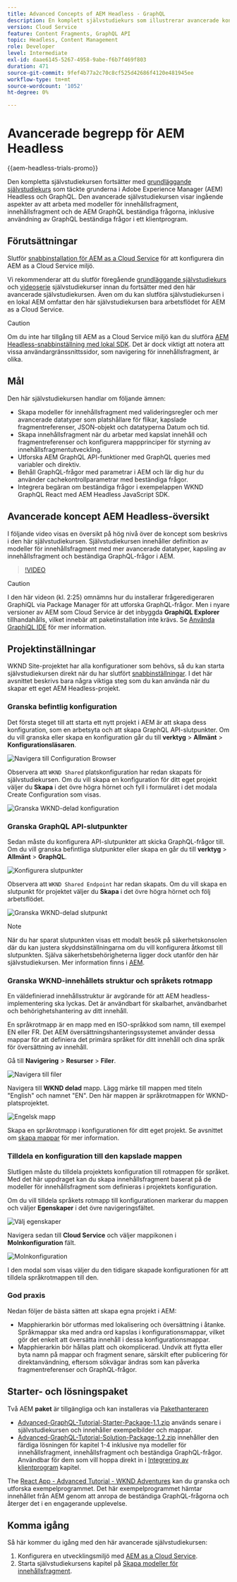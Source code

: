 ```yaml
---
title: Advanced Concepts of AEM Headless - GraphQL
description: En komplett självstudiekurs som illustrerar avancerade koncept för API:er i Adobe Experience Manager (AEM) GraphQL.
version: Cloud Service
feature: Content Fragments, GraphQL API
topic: Headless, Content Management
role: Developer
level: Intermediate
exl-id: daae6145-5267-4958-9abe-f6b7f469f803
duration: 471
source-git-commit: 9fef4b77a2c70c8cf525d42686f4120e481945ee
workflow-type: tm+mt
source-wordcount: '1052'
ht-degree: 0%

---
```


# Avancerade begrepp för AEM Headless

{{aem-headless-trials-promo}}

Den kompletta självstudiekursen fortsätter med [grundläggande självstudiekurs](../multi-step/overview.md) som täckte grunderna i Adobe Experience Manager (AEM) Headless och GraphQL. Den avancerade självstudiekursen visar ingående aspekter av att arbeta med modeller för innehållsfragment, innehållsfragment och de AEM GraphQL beständiga frågorna, inklusive användning av GraphQL beständiga frågor i ett klientprogram.

## Förutsättningar

Slutför [snabbinstallation för AEM as a Cloud Service](../quick-setup/cloud-service.md) för att konfigurera din AEM as a Cloud Service miljö.

Vi rekommenderar att du slutför föregående [grundläggande självstudiekurs](../multi-step/overview.md) och [videoserie](../video-series/modeling-basics.md) självstudiekurser innan du fortsätter med den här avancerade självstudiekursen. Även om du kan slutföra självstudiekursen i en lokal AEM omfattar den här självstudiekursen bara arbetsflödet för AEM as a Cloud Service.

>[!CAUTION]
>
>Om du inte har tillgång till AEM as a Cloud Service miljö kan du slutföra [AEM Headless-snabbinställning med lokal SDK](https://experienceleague.adobe.com/docs/experience-manager-learn/getting-started-with-aem-headless/graphql/quick-setup/local-sdk.html). Det är dock viktigt att notera att vissa användargränssnittssidor, som navigering för innehållsfragment, är olika.



## Mål

Den här självstudiekursen handlar om följande ämnen:

* Skapa modeller för innehållsfragment med valideringsregler och mer avancerade datatyper som platshållare för flikar, kapslade fragmentreferenser, JSON-objekt och datatyperna Datum och tid.
* Skapa innehållsfragment när du arbetar med kapslat innehåll och fragmentreferenser och konfigurera mappprinciper för styrning av innehållsfragmentutveckling.
* Utforska AEM GraphQL API-funktioner med GraphQL queries med variabler och direktiv.
* Behåll GraphQL-frågor med parametrar i AEM och lär dig hur du använder cachekontrollparametrar med beständiga frågor.
* Integrera begäran om beständiga frågor i exempelappen WKND GraphQL React med AEM Headless JavaScript SDK.

## Avancerade koncept AEM Headless-översikt

I följande video visas en översikt på hög nivå över de koncept som beskrivs i den här självstudiekursen. Självstudiekursen innehåller definition av modeller för innehållsfragment med mer avancerade datatyper, kapsling av innehållsfragment och beständiga GraphQL-frågor i AEM.

>[!VIDEO](https://video.tv.adobe.com/v/340035?quality=12&learn=on)

>[!CAUTION]
>
>I den här videon (kl. 2:25) omnämns hur du installerar frågeredigeraren GraphiQL via Package Manager för att utforska GraphQL-frågor. Men i nyare versioner av AEM som Cloud Service är det inbyggda **GraphiQL Explorer** tillhandahålls, vilket innebär att paketinstallation inte krävs. Se [Använda GraphiQL IDE](https://experienceleague.adobe.com/docs/experience-manager-cloud-service/content/headless/graphql-api/graphiql-ide.html) för mer information.


## Projektinställningar

WKND Site-projektet har alla konfigurationer som behövs, så du kan starta självstudiekursen direkt när du har slutfört [snabbinställningar](../quick-setup/cloud-service.md). I det här avsnittet beskrivs bara några viktiga steg som du kan använda när du skapar ett eget AEM Headless-projekt.


### Granska befintlig konfiguration

Det första steget till att starta ett nytt projekt i AEM är att skapa dess konfiguration, som en arbetsyta och att skapa GraphQL API-slutpunkter. Om du vill granska eller skapa en konfiguration går du till **verktyg** > **Allmänt** > **Konfigurationsläsaren**.

![Navigera till Configuration Browser](assets/overview/create-configuration.png)

Observera att `WKND Shared` platskonfiguration har redan skapats för självstudiekursen. Om du vill skapa en konfiguration för ditt eget projekt väljer du **Skapa** i det övre högra hörnet och fyll i formuläret i det modala Create Configuration som visas.

![Granska WKND-delad konfiguration](assets/overview/review-wknd-shared-configuration.png)

### Granska GraphQL API-slutpunkter

Sedan måste du konfigurera API-slutpunkter att skicka GraphQL-frågor till. Om du vill granska befintliga slutpunkter eller skapa en går du till **verktyg** > **Allmänt** > **GraphQL**.

![Konfigurera slutpunkter](assets/overview/endpoints.png)

Observera att `WKND Shared Endpoint` har redan skapats. Om du vill skapa en slutpunkt för projektet väljer du **Skapa** i det övre högra hörnet och följ arbetsflödet.

![Granska WKND-delad slutpunkt](assets/overview/review-wknd-shared-endpoint.png)

>[!NOTE]
>
> När du har sparat slutpunkten visas ett modalt besök på säkerhetskonsolen där du kan justera skyddsinställningarna om du vill konfigurera åtkomst till slutpunkten. Själva säkerhetsbehörigheterna ligger dock utanför den här självstudiekursen. Mer information finns i [AEM](https://experienceleague.adobe.com/docs/experience-manager-65/administering/security/security.html).

### Granska WKND-innehållets struktur och språkets rotmapp

En väldefinierad innehållsstruktur är avgörande för att AEM headless-implementering ska lyckas. Det är användbart för skalbarhet, användbarhet och behörighetshantering av ditt innehåll.

En språkrotmapp är en mapp med en ISO-språkkod som namn, till exempel EN eller FR. Det AEM översättningshanteringssystemet använder dessa mappar för att definiera det primära språket för ditt innehåll och dina språk för översättning av innehåll.

Gå till **Navigering** > **Resurser** > **Filer**.

![Navigera till filer](assets/overview/files.png)

Navigera till **WKND delad** mapp. Lägg märke till mappen med titeln &quot;English&quot; och namnet &quot;EN&quot;. Den här mappen är språkrotmappen för WKND-platsprojektet.

![Engelsk mapp](assets/overview/english.png)

Skapa en språkrotmapp i konfigurationen för ditt eget projekt. Se avsnittet om [skapa mappar](/help/headless-tutorial/graphql/advanced-graphql/author-content-fragments.md#create-folders) för mer information.

### Tilldela en konfiguration till den kapslade mappen

Slutligen måste du tilldela projektets konfiguration till rotmappen för språket. Med det här uppdraget kan du skapa innehållsfragment baserat på de modeller för innehållsfragment som definieras i projektets konfiguration.

Om du vill tilldela språkets rotmapp till konfigurationen markerar du mappen och väljer **Egenskaper** i det övre navigeringsfältet.

![Välj egenskaper](assets/overview/properties.png)

Navigera sedan till **Cloud Service** och väljer mappikonen i **Molnkonfiguration** fält.

![Molnkonfiguration](assets/overview/cloud-conf.png)

I den modal som visas väljer du den tidigare skapade konfigurationen för att tilldela språkrotmappen till den.

### God praxis

Nedan följer de bästa sätten att skapa egna projekt i AEM:

* Mapphierarkin bör utformas med lokalisering och översättning i åtanke. Språkmappar ska med andra ord kapslas i konfigurationsmappar, vilket gör det enkelt att översätta innehåll i dessa konfigurationsmappar.
* Mapphierarkin bör hållas platt och okomplicerad. Undvik att flytta eller byta namn på mappar och fragment senare, särskilt efter publicering för direktanvändning, eftersom sökvägar ändras som kan påverka fragmentreferenser och GraphQL-frågor.

## Starter- och lösningspaket

Två AEM **paket** är tillgängliga och kan installeras via [Pakethanteraren](/help/headless-tutorial/graphql/advanced-graphql/author-content-fragments.md#sample-content)

* [Advanced-GraphQL-Tutorial-Starter-Package-1.1.zip](/help/headless-tutorial/graphql/advanced-graphql/assets/tutorial-files/Advanced-GraphQL-Tutorial-Starter-Package-1.1.zip) används senare i självstudiekursen och innehåller exempelbilder och mappar.
* [Advanced-GraphQL-Tutorial-Solution-Package-1.2.zip](/help/headless-tutorial/graphql/advanced-graphql/assets/tutorial-files/Advanced-GraphQL-Tutorial-Solution-Package-1.2.zip) innehåller den färdiga lösningen för kapitel 1-4 inklusive nya modeller för innehållsfragment, innehållsfragment och beständiga GraphQL-frågor. Användbar för dem som vill hoppa direkt in i [Integrering av klientprogram](/help/headless-tutorial/graphql/advanced-graphql/client-application-integration.md) kapitel.


The [React App - Advanced Tutorial - WKND Adventures](https://github.com/adobe/aem-guides-wknd-graphql/blob/main/advanced-tutorial/README.md) kan du granska och utforska exempelprogrammet. Det här exempelprogrammet hämtar innehållet från AEM genom att anropa de beständiga GraphQL-frågorna och återger det i en engagerande upplevelse.

## Komma igång

Så här kommer du igång med den här avancerade självstudiekursen:

1. Konfigurera en utvecklingsmiljö med [AEM as a Cloud Service](../quick-setup/cloud-service.md).
1. Starta självstudiekursens kapitel på [Skapa modeller för innehållsfragment](/help/headless-tutorial/graphql/advanced-graphql/create-content-fragment-models.md).
